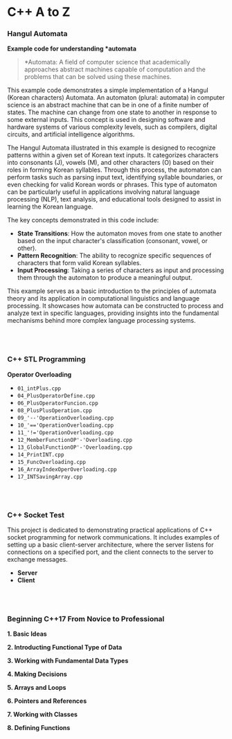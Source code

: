 # C++ A to Z

### Hangul Automata

**Example code for understanding \*automata**

> \*Automata: A field of computer science that academically approaches abstract machines capable of computation and the problems that can be solved using these machines.

This example code demonstrates a simple implementation of a Hangul (Korean characters) Automata. An automaton (plural: automata) in computer science is an abstract machine that can be in one of a finite number of states. The machine can change from one state to another in response to some external inputs. This concept is used in designing software and hardware systems of various complexity levels, such as compilers, digital circuits, and artificial intelligence algorithms.

The Hangul Automata illustrated in this example is designed to recognize patterns within a given set of Korean text inputs. It categorizes characters into consonants (J), vowels (M), and other characters (O) based on their roles in forming Korean syllables. Through this process, the automaton can perform tasks such as parsing input text, identifying syllable boundaries, or even checking for valid Korean words or phrases. This type of automaton can be particularly useful in applications involving natural language processing (NLP), text analysis, and educational tools designed to assist in learning the Korean language.

The key concepts demonstrated in this code include:

-   **State Transitions**: How the automaton moves from one state to another based on the input character's classification (consonant, vowel, or other).
-   **Pattern Recognition**: The ability to recognize specific sequences of characters that form valid Korean syllables.
-   **Input Processing**: Taking a series of characters as input and processing them through the automaton to produce a meaningful output.

This example serves as a basic introduction to the principles of automata theory and its application in computational linguistics and language processing. It showcases how automata can be constructed to process and analyze text in specific languages, providing insights into the fundamental mechanisms behind more complex language processing systems.

<br/>

<br/>

### C++ STL Programming

**Operator Overloading**

-   `01_intPlus.cpp`
-   `04_PlusOperatorDefine.cpp`
-   `06_PlusOperatorFuncion.cpp`
-   `08_PlusPlusOperation.cpp`
-   `09_'--'OperationOverloading.cpp`
-   `10_'=='OperationOverloading.cpp`
-   `11_'!='OperationOverloading.cpp`
-   `12_MemberFunctionOP'-'Overloading.cpp`
-   `13_GlobalFunctionOP'-'Overloading.cpp`
-   `14_PrintINT.cpp`
-   `15_FuncOverloading.cpp`
-   `16_ArrayIndexOperOverloading.cpp`
-   `17_INTSavingArray.cpp`

<br/>

<br/>

### C++ Socket Test

This project is dedicated to demonstrating practical applications of C++ socket programming for network communications. It includes examples of setting up a basic client-server architecture, where the server listens for connections on a specified port, and the client connects to the server to exchange messages.

-   **Server**
-   **Client**

<br/>

<br/>

### Beginning C++17 From Novice to Professional

**1. Basic Ideas**

**2. Introducting Functional Type of Data**

**3. Working with Fundamental Data Types**

**4. Making Decisions**

**5. Arrays and Loops**

**6. Pointers and References**

**7. Working with Classes**

**8. Defining Functions**
